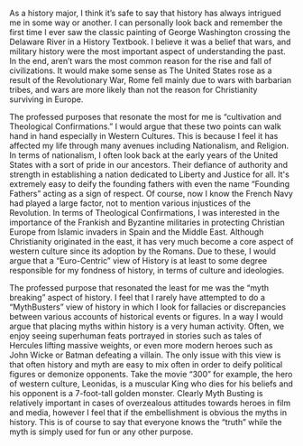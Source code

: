 As a history major, I think it’s safe to say that history has always intrigued me in some way or another. I can personally look back and remember the first time I ever saw the classic painting of George Washington crossing the Delaware River in a History Textbook. I believe it was a belief that wars, and military history were the most important aspect of understanding the past. In the end, aren’t wars the most common reason for the rise and fall of civilizations. It would make some sense as The United States rose as a result of the Revolutionary War, Rome fell mainly due to wars with barbarian tribes, and wars are more likely than not the reason for Christianity surviving in Europe.  

The professed purposes that resonate the most for me is “cultivation and Theological Confirmations.” I would argue that these two points can walk hand in hand especially in Western Cultures. This is because I feel it has affected my life through many avenues including Nationalism, and Religion. In terms of nationalism, I often look back at the early years of the United States with a sort of pride in our ancestors. Their defiance of authority and strength in establishing a nation dedicated to Liberty and Justice for all. It's extremely easy to deify the founding fathers with even the name “Founding Fathers” acting as a sign of respect. Of course, now I know the French Navy had played a large factor, not to mention various injustices of the Revolution. In terms of Theological Confirmations, I was interested in the importance of the Frankish and Byzantine militaries in protecting Christian Europe from Islamic invaders in Spain and the Middle East. Although Christianity originated in the east, it has very much become a core aspect of western culture since its adoption by the Romans. Due to these, I would argue that a “Euro-Centric” view of History is at least to some degree responsible for my fondness of history, in terms of culture and ideologies.  

The professed purpose that resonated the least for me was the “myth breaking” aspect of history. I feel that I rarely have attempted to do a “MythBusters” view of history in which I look for fallacies or discrepancies between various accounts of historical events or figures. In a way I would argue that placing myths within history is a very human activity. Often, we enjoy seeing superhuman feats portrayed in stories such as tales of Hercules lifting massive weights, or even more modern heroes such as John Wicke or Batman defeating a villain. The only issue with this view is that often history and myth are easy to mix often in order to deify political figures or demonize opponents. Take the movie “300” for example, the hero of western culture, Leonidas, is a muscular King who dies for his beliefs and his opponent is a 7-foot-tall golden monster. Clearly Myth Busting is relatively important in cases of overzealous attitudes towards heroes in film and media, however I feel that if the embellishment is obvious the myths in history. This is of course to say that everyone knows the “truth” while the myth is simply used for fun or any other purpose. 
  